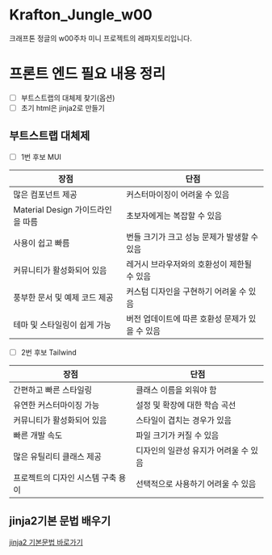 # Krafton_Jungle_w00
크래프톤 정글의 w00주차 미니 프로젝트의 레파지토리입니다.
# 프론트 엔드 필요 내용 정리
- [ ] 부트스트랩의 대체제 찾기(옵션)<br>
- [ ] 초기 html은 jinja2로 만들기<br>

## 부트스트랩 대체제
- [ ] 1번 후보 MUI
<table>
    <thead>
        <tr>
            <th>장점</th>
            <th>단점</th>
        </tr>
    </thead>
    <tbody>
        <tr>
            <td>많은 컴포넌트 제공</td>
            <td>커스터마이징이 어려울 수 있음</td>
        </tr>
        <tr>
            <td>Material Design 가이드라인을 따름</td>
            <td>초보자에게는 복잡할 수 있음</td>
        </tr>
        <tr>
            <td>사용이 쉽고 빠름</td>
            <td>번들 크기가 크고 성능 문제가 발생할 수 있음</td>
        </tr>
        <tr>
            <td>커뮤니티가 활성화되어 있음</td>
            <td>레거시 브라우저와의 호환성이 제한될 수 있음</td>
        </tr>
        <tr>
            <td>풍부한 문서 및 예제 코드 제공</td>
            <td>커스텀 디자인을 구현하기 어려울 수 있음</td>
        </tr>
        <tr>
            <td>테마 및 스타일링이 쉽게 가능</td>
            <td>버전 업데이트에 따른 호환성 문제가 있을 수 있음</td>
        </tr>
    </tbody>
</table>

- [ ] 2번 후보 Tailwind

<table>
    <thead>
        <tr>
            <th>장점</th>
            <th>단점</th>
        </tr>
    </thead>
    <tbody>
        <tr>
            <td>간편하고 빠른 스타일링</td>
            <td>클래스 이름을 외워야 함</td>
        </tr>
        <tr>
            <td>유연한 커스터마이징 가능</td>
            <td>설정 및 확장에 대한 학습 곡선</td>
        </tr>
        <tr>
            <td>커뮤니티가 활성화되어 있음</td>
            <td>스타일이 겹치는 경우가 있음</td>
        </tr>
        <tr>
            <td>빠른 개발 속도</td>
            <td>파일 크기가 커질 수 있음</td>
        </tr>
        <tr>
            <td>많은 유틸리티 클래스 제공</td>
            <td>디자인의 일관성 유지가 어려울 수 있음</td>
        </tr>
        <tr>
            <td>프로젝트의 디자인 시스템 구축 용이</td>
            <td>선택적으로 사용하기 어려울 수 있음</td>
        </tr>
    </tbody>
</table>

## jinja2기본 문법 배우기
[jinja2 기본문법 바로가기](https://snacky.tistory.com/7)
